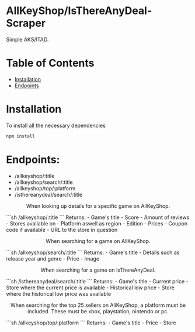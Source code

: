 # AllKeyShop/IsThereAnyDeal-Scraper
Simple AKS/ITAD.

# Table of Contents

  - [Installation](#installation)
  - [Endpoints](#endpoints)

# Installation

To install all the necessary dependencies
```sh
npm install
```

# Endpoints:
  - /allkeyshop/:title
  - /allkeyshop/search/:title
  - /allkeyshop/top/:platform
  - /isthereanydeal/search/:title
  
<p align="center">When looking up details for a specific game on AllKeyShop.</p>
```sh
/allkeyshop/:title
```
Returns:
  - Game's title
  - Score
  - Amount of reviews
  - Stores available on
  - Platform aswell as region
  - Edition
  - Prices
  - Coupon code if available
  - URL to the store in question

<p align="center">When searching for a game on AllKeyShop.</p>
```sh
/allkeyshop/search/:title
```
Returns:
  - Game's title
  - Details such as release year and genre
  - Price
  - Image
  
<p align="center">When searching for a game on IsThereAnyDeal.</p>
```sh
/isthereanydeal/search/:title 
```
Returns:
  - Game's title
  - Current price
  - Store where the current price is available
  - Historical low price
  - Store where the historical low price was available
  
<p align="center">When searching for the top 25 sellers on AllKeyShop, a platform must be included. These must be xbox, playstation, nintendo or pc.</p>
```sh
/allkeyshop/top/:platform
```
Returns:
  - Game's title
  - Price
  - Store
